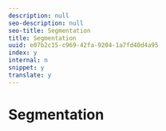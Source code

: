 ```yaml
---
description: null
seo-description: null
seo-title: Segmentation
title: Segmentation
uuid: e07b2c15-c969-42fa-9204-1a7fd40d4a95
index: y
internal: n
snippet: y
translate: y
---
```


# Segmentation


